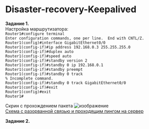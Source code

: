# Disaster-recovery-Keepalived  
**Задание 1.**  
Настройка маршрутизатора:  
`Router1#configure terminal`  
`Enter configuration commands, one per line.  End with CNTL/Z.`  
`Router1(config)#interface GigabitEthernet0/0`  
`Router1(config-if)#ip address 192.168.0.3 255.255.255.0`  
`Router1(config-if)#duplex auto`  
`Router1(config-if)#speed auto`  
`Router1(config-if)#standby version 2`  
`Router1(config-if)#standby 0 ip 192.168.0.1`  
`Router1(config-if)#standby preempt`  
`Router1(config-if)#standby 0 track`  
`% Incomplete command.`  
`Router1(config-if)#standby 0 track GigabitEthernet0/0`  
`Router1(config-if)#exit`  
`Router1(config)#exit`  
`Router1#`  

Скрин с прохождением пакета
![изображение](https://github.com/Copakaban/Disaster-recovery-Keepalived/assets/118304300/88b616e1-0911-4333-90e1-1171fdbcfa63)  
[Схема с разорванной связью и проходящим пингом на сервер](https://github.com/Copakaban/Disaster-recovery-Keepalived/raw/main/Z1.pkt)

**Задание 2.**  

